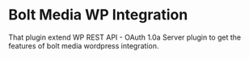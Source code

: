# Bolt Media WP Integration
That plugin extend WP REST API - OAuth 1.0a Server plugin to get the features of bolt media wordpress integration.

